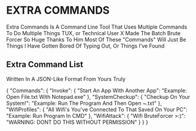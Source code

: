 # EXTRA COMMANDS

 Extra Commands Is A Command Line Tool That Uses Multiple Commands To Do Multiple Things
 TUX, or Technical User X Made The Batch Brute Forcer So Huge Thanks To Him
 Most Of These "Commands" Will Just Be Things I Have Gotten Bored Of Typing Out, Or Things I've Found

## Extra Command List
Written In A JSON-Like Format From Yours Truly

{
    "Commands": {
            "Invoke": {
                "Start An App With Another App": "Example: Open File.txt With Notepad.exe"
            },
            "SystemCheckup": {
                "Checkup On Your System!": "Example: Run The Program And Then Open ~.txt"
            }, 
            "WifiProfiles": {
                "All Wifi's You've Connected To That Saved On Your PC": "Example: Run Program In CMD"
            },
            "WifiAttack": {
                "Wifi BruteForcer >:)": "WARNING: DONT DO THIS WITHOUT PERMISSION"
            }
        }
}